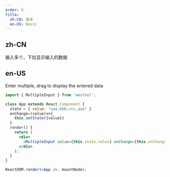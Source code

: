 ```yaml
---
order: 0
title:
  zh-CN: 基本
  en-US: Basic
---
```


## zh-CN

输入多个，下拉显示输入的数据

## en-US

Enter multiple, drag to display the entered data

````jsx
import { MultipleInput } from 'wmstool';

class App extends React.Component {
  state = { value: "aaa,bbb,ccc,aaa" }
  onChange=(value)=>{
    this.setState({value})
  }
  render() {
    return (
      <div>
        <MultipleInput value={this.state.value} onChange={this.onChange}/>
      </div>
    );
  }
}

ReactDOM.render(<App />, mountNode);
````


